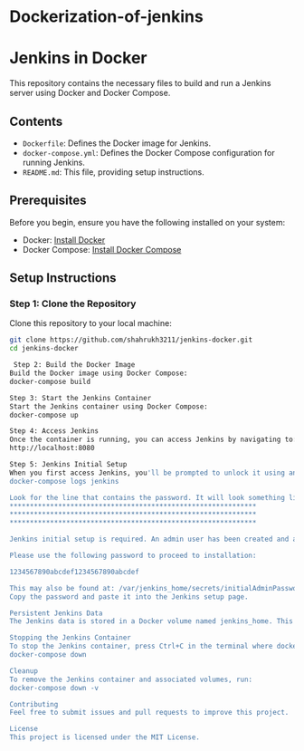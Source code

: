 # Dockerization-of-jenkins
# Jenkins in Docker

This repository contains the necessary files to build and run a Jenkins server using Docker and Docker Compose.

## Contents

- `Dockerfile`: Defines the Docker image for Jenkins.
- `docker-compose.yml`: Defines the Docker Compose configuration for running Jenkins.
- `README.md`: This file, providing setup instructions.

## Prerequisites

Before you begin, ensure you have the following installed on your system:

- Docker: [Install Docker](https://docs.docker.com/get-docker/)
- Docker Compose: [Install Docker Compose](https://docs.docker.com/compose/install/)

## Setup Instructions

### Step 1: Clone the Repository

Clone this repository to your local machine:

```sh
git clone https://github.com/shahrukh3211/jenkins-docker.git
cd jenkins-docker

 Step 2: Build the Docker Image
Build the Docker image using Docker Compose:
docker-compose build

Step 3: Start the Jenkins Container
Start the Jenkins container using Docker Compose:
docker-compose up

Step 4: Access Jenkins
Once the container is running, you can access Jenkins by navigating to:
http://localhost:8080

Step 5: Jenkins Initial Setup
When you first access Jenkins, you'll be prompted to unlock it using an initial admin password. You can retrieve this password from the Docker container logs:
docker-compose logs jenkins

Look for the line that contains the password. It will look something like this:
*************************************************************
*************************************************************
*************************************************************

Jenkins initial setup is required. An admin user has been created and a password generated.

Please use the following password to proceed to installation:

1234567890abcdef1234567890abcdef

This may also be found at: /var/jenkins_home/secrets/initialAdminPassword
Copy the password and paste it into the Jenkins setup page.

Persistent Jenkins Data
The Jenkins data is stored in a Docker volume named jenkins_home. This ensures that your Jenkins configuration and job data persist across container restarts.

Stopping the Jenkins Container
To stop the Jenkins container, press Ctrl+C in the terminal where docker-compose up is running. To stop the container in detached mode, run:
docker-compose down

Cleanup
To remove the Jenkins container and associated volumes, run:
docker-compose down -v

Contributing
Feel free to submit issues and pull requests to improve this project.

License
This project is licensed under the MIT License.



